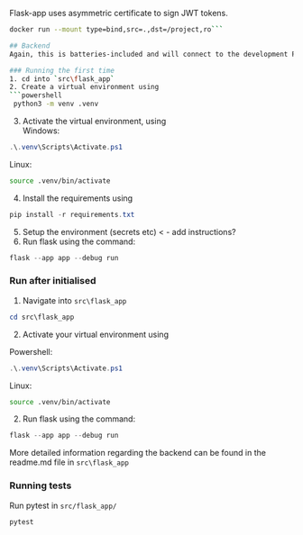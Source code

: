 
Flask-app uses asymmetric certificate to sign JWT tokens. 
```bash
docker run --mount type=bind,src=.,dst=/project,ro```

## Backend
Again, this is batteries-included and will connect to the development Postgresql database. We anticipate offering different configurations in the near future. 

### Running the first time
1. cd into `src\flask_app`
2. Create a virtual environment using
```powershell
 python3 -m venv .venv
 ```
3. Activate the virtual environment, using  
Windows: 
```powershell
.\.venv\Scripts\Activate.ps1
``` 
Linux: 
```bash
source .venv/bin/activate
```
4. Install the requirements using 
```powershell
pip install -r requirements.txt
```
5. Setup the environment (secrets etc) < - add instructions?
6. Run flask using the command: 
```powershell
flask --app app --debug run
```

### Run after initialised
1. Navigate into `src\flask_app`
```powershell
cd src\flask_app
```
2. Activate your virtual environment using

Powershell: 
```powershell
.\.venv\Scripts\Activate.ps1
``` 
Linux: 
```bash
source .venv/bin/activate
```
2. Run flask using the command:
```powershell
flask --app app --debug run
```

More detailed information regarding the backend can be found in the readme.md file in `src\flask_app`

### Running tests
Run pytest in `src/flask_app/`
```
pytest
```
